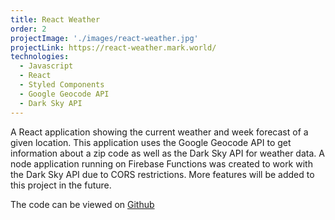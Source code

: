 ```yaml
---
title: React Weather
order: 2
projectImage: './images/react-weather.jpg'
projectLink: https://react-weather.mark.world/
technologies:
  - Javascript
  - React
  - Styled Components
  - Google Geocode API
  - Dark Sky API
---
```

A React application showing the current weather and week forecast of a given location. This application uses the Google Geocode API to get information about a zip code as well as the Dark Sky API for weather data. A node application running on Firebase Functions was created to work with the Dark Sky API due to CORS restrictions. More features will be added to this project in the future.

The code can be viewed on <a href='https://github.com/MarkRidgway/react-weather'>Github</a>